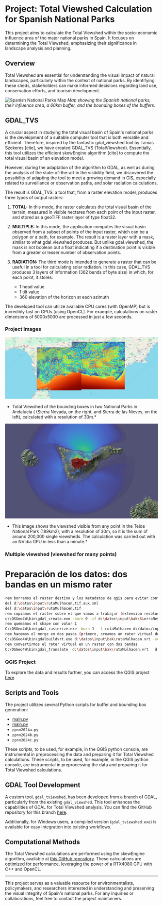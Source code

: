 # Project: Total Viewshed Calculation for Spanish National Parks

This project aims to calculate the Total Viewshed within the socio-economic influence area of the major national parks in Spain. It focuses on determining the Total Viewshed, emphasizing their significance in landscape analysis and planning.

## Overview


 Total Viewshed are essential for understanding the visual impact of natural landscapes, particularly within the context of national parks. By identifying these sheds, stakeholders can make informed decisions regarding land use, conservation efforts, and tourism development.

![Spanish National Parks Map](img/ppnn1.jpg)
*Map showing the Spanish national parks, their influence area, a 60km buffer, and the bounding boxes of the buffers.*

## GDAL_TVS

A crucial aspect in studying the total visual basin of Spain's national parks is the development of a suitable computer tool that is both versatile and efficient. Therefore, inspired by the fantastic gdal_viewshed tool by Tamas Szekeres [cite], we have created GDAL_TVS (TotalViewshed). Essentially, this tool utilizes the efficient skewEngine algorithm [cite] to compute the total visual basin of an elevation model.

However, during the adaptation of the algorithm to GDAL, as well as during the analysis of the state-of-the-art in the visibility field, we discovered the possibility of adapting the tool to meet a growing demand in GIS, especially related to surveillance or observation paths, and solar radiation calculations.

The result is GDAL_TVS: a tool that, from a raster elevation model, produces three types of output rasters:

1. **TOTAL:** In this mode, the raster calculates the total visual basin of the terrain, measured in visible hectares from each point of the input raster, and stored as a geoTIFF raster layer of type float32.

2. **MULTIPLE:** In this mode, the application computes the visual basin observed from a subset of points of the input raster, which can be a polygon or a path, for example. The result is a raster layer with a mask, similar to what gdal_viewshed produces. But unlike gdal_viewshed, the mask is not boolean but a float indicating if a destination point is visible from a greater or lesser number of observation points.

3. **RADIATION:** The third mode is intended to generate a raster that can be useful in a tool for calculating solar radiation. In this case, GDAL_TVS produces 3 layers of information (362 bands of byte size) in which, for each point, it stores:

   - 1 head value
   - 1 tilt value
   - 360 elevation of the horizon at each azimuth

The developed tool can utilize available CPU cores (with OpenMP) but is incredibly fast on GPUs (using OpenCL). For example, calculations on raster dimensions of 5000x5000 are processed in just a few seconds.


### Project Images


![Total Viewshed in Andalucia](img/tvs1.jpg)
* Total Viewshed of the bounding boxes in two National Parks in Andalucia ( (Sierra Nevada, on the right, and Sierra de las Nieves, on the left), calculated with a resolution of 30m.*

![Partial Viewshed in Canary Islands](img/teide1.png)
* This image shows the viewshed visible from any point in the Teide National Park (189km2), with a resolution of 30m, so it is the sum of around 200,000 single viewsheds. The calculation was carried out with an NVidia GPU in less than a minute.*

### Multiple viewshed (viewshed for many points)

# Preparación de los datos: dos bandas en un mismo rater

```sh
rem borramos el raster destino y los metadatos de qgis para evitar confusión al viasualizar max min
del d:\datos\input\rutaMulhacen.tif.aux.xml
del d:\datos\input\rutaMulhacen.tif
rem copiamos el raster sobre el que vamos a trabajar (extension resolucion y crs) pero con valor 0
c:\OSGeo4W\bin\gdal_create.exe -burn 0 -if d:\datos\input\bak\SierraNevada.tif d:\datos\input\rutaMulhacen.tif
rem quemamos el shape con valor 1
C:\OSGeo4W\bin\gdal_rasterize.exe -burn 1  -l rutaMulhacen d:/datos/input/rutaMulhacen.shp d:/datos/input/rutaMulhacen.tif
rem hacemos el merge en dos pasos (primero, creamos un rater virtual de dos bandas con dos tif)
C:\OSGeo4W\bin\gdalbuildvrt.exe d:\datos\input\bak\rutaMulhacen.vrt -separate d:\datos\input\bak\SierraNevada.tif d:\datos\input\rutaMulhacen.tif
rem convertirmos el rater virtual en un raster con dos bandas
C:\OSGeo4W\bin\gdal_translate  d:\datos\input\bak\rutaMulhacen.vrt   d:\datos\input\rutaMulhacen_merge.tif
```


### QGIS Project

To explore the data and results further, you can access the QGIS project [here](link_to_qgis_project).

## Scripts and Tools

The project utilizes several Python scripts for buffer and bounding box generation:

- [main.py](scripts/main.py)
- [main.py](scripts/main.py)
- `ppnn2024a.py`
- `ppnn2024b.py`
- `ppnn2024c.py`

These scripts, to be used, for example, in the QGIS python console, are instrumental in preprocessing the data and preparing it for Total Viewshed calculations.
These scripts, to be used, for example, in the QGIS python console, are instrumental in preprocessing the data and preparing it for Total Viewshed calculations.

## GDAL Tool Development

A custom tool, `gdal_tviewshed`, has been developed from a branch of GDAL, particularly from the existing `gdal_viewshed`. This tool enhances the capabilities of GDAL for  Total Viewshed analysis. You can find the GitHub repository for this branch [here](link_to_gdal_tviewshed).

Additionally, for Windows users, a compiled version (`gdal_tviewshed.exe`) is available for easy integration into existing workflows.

## Computational Methods

The  Total Viewshed calculations are performed using the skewEngine algorithm, available at [this GitHub repository](https://github.com/luisfromero/skewEngine). These calculations are optimized for performance, leveraging the power of a RTX4080 GPU with C++ and OpenCL.





---





This project serves as a valuable resource for environmentalists, policymakers, and researchers interested in understanding and preserving the visual integrity of Spain's national parks. For any inquiries or collaborations, feel free to contact the project maintainers.
